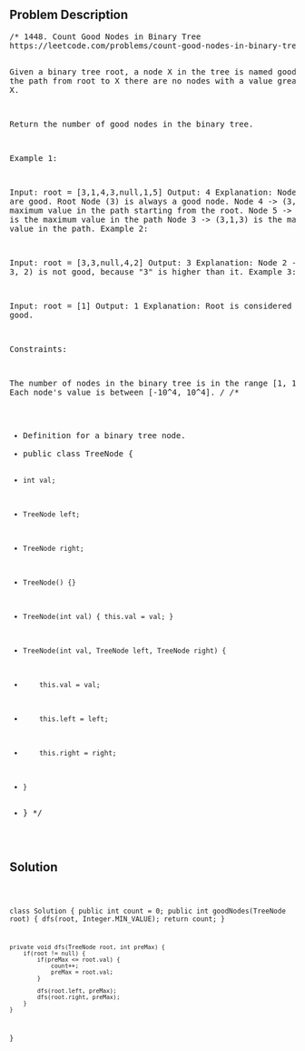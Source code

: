 <!--
<style>
  body { font-family: Arial, sans-serif; }
  .container { max-width: 100%; margin: auto; padding: 20px; }
  .comment-block { background-color: #f9f9f9; padding: 10px; border-left: 5px solid #ccc; }
  .code-block { background-color: #f4f4f4; padding: 10px; border: 1px solid #ddd; }
</style>
-->

<div class='container'>
<h2>Problem Description</h2>
<div class='comment-block'>
<pre>
/* 1448. Count Good Nodes in Binary Tree
https://leetcode.com/problems/count-good-nodes-in-binary-tree/

Given a binary tree root, a node X in the tree is named good if in the path from root to X there are no nodes with a value greater than X.

Return the number of good nodes in the binary tree.

 

Example 1:



Input: root = [3,1,4,3,null,1,5]
Output: 4
Explanation: Nodes in blue are good.
Root Node (3) is always a good node.
Node 4 -> (3,4) is the maximum value in the path starting from the root.
Node 5 -> (3,4,5) is the maximum value in the path
Node 3 -> (3,1,3) is the maximum value in the path.
Example 2:



Input: root = [3,3,null,4,2]
Output: 3
Explanation: Node 2 -> (3, 3, 2) is not good, because "3" is higher than it.
Example 3:

Input: root = [1]
Output: 1
Explanation: Root is considered as good.
 

Constraints:

The number of nodes in the binary tree is in the range [1, 10^5].
Each node's value is between [-10^4, 10^4].
*/
/**
 * Definition for a binary tree node.
 * public class TreeNode {
 *     int val;
 *     TreeNode left;
 *     TreeNode right;
 *     TreeNode() {}
 *     TreeNode(int val) { this.val = val; }
 *     TreeNode(int val, TreeNode left, TreeNode right) {
 *         this.val = val;
 *         this.left = left;
 *         this.right = right;
 *     }
 * }
 */
</pre>
</div>

<h2>Solution</h2>
<div class='code-block'>
<pre><code class='language-java'>

class Solution {
    public int count = 0;
    public int goodNodes(TreeNode root) {
        dfs(root, Integer.MIN_VALUE);
        return count;
    }
    
    private void dfs(TreeNode root, int preMax) {
        if(root != null) {
            if(preMax <= root.val) {
                count++;
                preMax = root.val;
            }
            
            dfs(root.left, preMax);
            dfs(root.right, preMax);
        }
    }
}

</code></pre>
</div>
</div>
